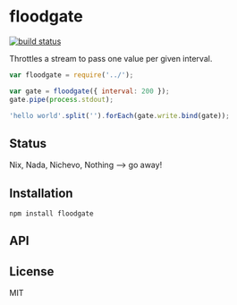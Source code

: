 # floodgate
[![build status](https://secure.travis-ci.org/thlorenz/floodgate.png)](http://travis-ci.org/thlorenz/floodgate)

Throttles a stream to pass one value per given interval.

```js
var floodgate = require('../');

var gate = floodgate({ interval: 200 });
gate.pipe(process.stdout);

'hello world'.split('').forEach(gate.write.bind(gate));
```

## Status

Nix, Nada, Nichevo, Nothing --> go away!
## Installation

    npm install floodgate

## API


## License

MIT
